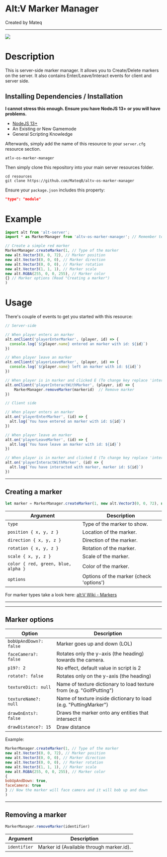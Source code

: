# Alt:V Marker Manager

Created by Mateq

---

![](https://i.imgur.com/i9NKMNZ.png)

# Description

This is server-side marker manager. It allows you to Create/Delete markers on the server. It also contains Enter/Leave/Interact events for client and server side.

## Installing Dependencies / Installation

**I cannot stress this enough. Ensure you have NodeJS 13+ or you will have problems.**

-   [NodeJS 13+](https://nodejs.org/en/download/current/)
-   An Existing or New Gamemode
-   General Scripting Knowledge

Afterwards, simply add the name of this resource to your `server.cfg` resource section.

`atlv-os-marker-manager`

Then simply clone this repository into your main server resources folder.

```
cd resources
git clone https://github.com/MateqB/altv-os-marker-manager
```

Ensure your `package.json` includes this property:

```json
"type": "module"
```

# Example

```javascript
import alt from 'alt-server';
import * as MarkerManager from 'altv-os-marker-manager'; // Remember to have it in dependencies

// Create a simple red marker
MarkerManager.createMarker(1, // Type of the marker
new alt.Vector3(0, 0, 72), // Marker position
new alt.Vector3(0, 0, 0), // Marker direction
new alt.Vector3(0, 0, 0), // Marker rotation
new alt.Vector3(1, 1, 1), // Marker scale
new alt.RGBA(255, 0, 0, 255), // Marker color
{} // Marker options (Read "Creating a marker")
)

```

# Usage

There's couple of events to get you started with this resource:

```javascript
// Server-side

// When player enters an marker
alt.onClient('playerEnterMarker', (player, id) => {
  console.log(`${player.name} entered an marker with id: ${id}`)
})

// When player leave an marker
alt.onClient('playerLeaveMarker', (player, id) => {
  console.log(`${player.name} left an marker with id: ${id}`)
})

// When player is in marker and clicked E (To change key replace 'interactcontrol' in client.mjs)
alt.onClient('playerInteractWithMarker', (player, id) => {
    MarkerManager.removeMarker(markerid)  // Remove marker
})

// Client side

// When player enters an marker
alt.on('playerEnterMarker', (id) => {
  alt.log(`You have entered an marker with id: ${id}`)
})

// When player leave an marker
alt.on('playerLeaveMarker', (id) => {
  alt.log(`You have leave an marker with id: ${id}`)
})

// When player is in marker and clicked E (To change key replace 'interactcontrol' in client.mjs)
alt.on('playerInteractWithMarker', (id) => {
  alt.log(`You have interacted with marker, marker id: ${id}`)
})

```

---

## Creating a marker

```javascript
let marker = MarkerManager.createMarker(1, new alt.Vector3(0, 0, 72), new alt.Vector3(0, 0, 0), new alt.Vector3(0, 0, 0), new alt.Vector3(1, 1, 1), new alt.RGBA(255, 0, 0, 255,{}) 
```

| Argument                            | Description                                                                |
| ----------------------------------- | -------------------------------------------------------------------------- |
| `type`                              | Type of the marker to show.                                                |
| `position { x, y, z }`              | Location of the marker.                                                    |
| `direction { x, y, z }`             | Direction of the marker.                                                   |
| `rotation { x, y, z }`              | Rotation of the marker.                                                    |
| `scale { x, y, z }`                 | Scale of the marker.                                                       |
| `color { red, green, blue, alpha }` | Color of the marker.                                                       |
| `options   `                        | Options of the marker (check 'options')                                    |

For marker types take a look here: [alt:V Wiki - Markers](https://wiki.altv.mp/HUD:Markers)

---

---

## Marker options

| Option                              | Description                                                                |
| ----------------------------------- | -------------------------------------------------------------------------- |
| `bobUpAndDown?: false`              | Marker goes up and down (LOL)                                              |
| `faceCamera?: false`                | Rotates only the y-axis (the heading) towards the camera.                  |
| `p19?: 2`                           | No effect, default value in script is 2                                    |
| `rotate?: false`                    | Rotates only on the y-axis (the heading)                                   |
| `textureDict: null`                 | Name of texture dictionary to load texture from (e.g. "GolfPutting")       |
| `textureName?: null`                | Name of texture inside dictionary to load (e.g. "PuttingMarker")           |
| `drawOnEnts?: false`                | Draws the marker onto any entities that intersect it                       |
| `drawDistance?: 15`                 | Draw distance                                                              |

Example: 
```javascript
MarkerManager.createMarker(1, // Type of the marker
new alt.Vector3(0, 0, 72), // Marker position
new alt.Vector3(0, 0, 0), // Marker direction
new alt.Vector3(0, 0, 0), // Marker rotation
new alt.Vector3(1, 1, 1), // Marker scale
new alt.RGBA(255, 0, 0, 255), // Marker color
{
bobUpAndDown: true,
faceCamera: true
} // Now the marker will face camera and it will bob up and down
)
```

---

## Removing a marker

```javascript
MarkerManager.removeMarker(identifier)
```

| Argument     | Description                                                        |
| ------------ | ------------------------------------------------------------------ |
| `identifier` | Marker id (Available through marker.id).                           |
